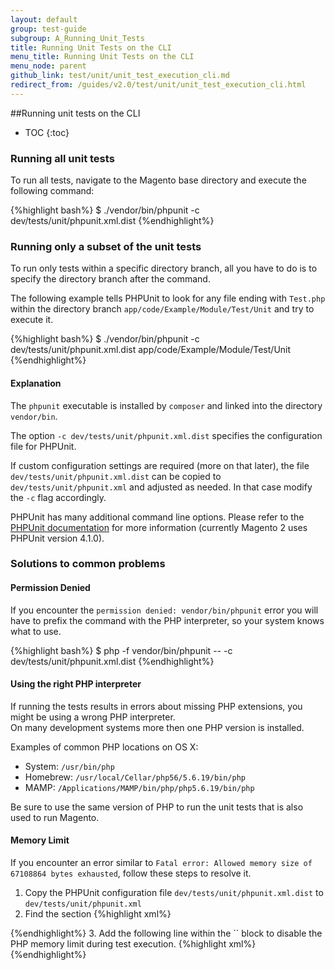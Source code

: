 ```yaml
---
layout: default
group: test-guide
subgroup: A_Running_Unit_Tests
title: Running Unit Tests on the CLI
menu_title: Running Unit Tests on the CLI
menu_node: parent
github_link: test/unit/unit_test_execution_cli.md
redirect_from: /guides/v2.0/test/unit/unit_test_execution_cli.html
---
```


##Running unit tests on the CLI

* TOC
{:toc}

### Running all unit tests

To run all tests, navigate to the Magento base directory and execute the following command:

{%highlight bash%}
$ ./vendor/bin/phpunit -c dev/tests/unit/phpunit.xml.dist
{%endhighlight%}

### Running only a subset of the unit tests

To run only tests within a specific directory branch, all you have to do is to specify the directory branch after the command.

The following example tells PHPUnit to look for any file ending with `Test.php` within the directory branch `app/code/Example/Module/Test/Unit` and try to execute it.

{%highlight bash%}
$ ./vendor/bin/phpunit -c dev/tests/unit/phpunit.xml.dist app/code/Example/Module/Test/Unit
{%endhighlight%}

#### Explanation

The `phpunit` executable is installed by `composer` and linked into the directory `vendor/bin`.  

The option `-c dev/tests/unit/phpunit.xml.dist` specifies the configuration file for PHPUnit.  

If custom configuration settings are required (more on that later), the file `dev/tests/unit/phpunit.xml.dist` can be copied to `dev/tests/unit/phpunit.xml` and adjusted as needed. In that case modify the `-c` flag accordingly.  

PHPUnit has many additional command line options. Please refer to the [PHPUnit documentation](https://phpunit.de/manual/4.1/en/textui.html#textui.clioptions) for more information (currently Magento 2 uses PHPUnit version 4.1.0).

### Solutions to common problems

#### Permission Denied

If you encounter the `permission denied: vendor/bin/phpunit` error you will have to prefix the command with the PHP interpreter, so your system knows what to use.  

{%highlight bash%}
$ php -f vendor/bin/phpunit -- -c dev/tests/unit/phpunit.xml.dist
{%endhighlight%}

#### Using the right PHP interpreter

If running the tests results in errors about missing PHP extensions, you might be using a wrong PHP interpreter.  
On many development systems more then one PHP version is installed.

Examples of common PHP locations on OS X:

* System: `/usr/bin/php`
* Homebrew: `/usr/local/Cellar/php56/5.6.19/bin/php`
* MAMP: `/Applications/MAMP/bin/php/php5.6.19/bin/php`

Be sure to use the same version of PHP to run the unit tests that is also used to run Magento.

#### Memory Limit

If you encounter an error similar to `Fatal error: Allowed memory size of 67108864 bytes exhausted`, follow these steps to resolve it.

1. Copy the PHPUnit configuration file `dev/tests/unit/phpunit.xml.dist` to `dev/tests/unit/phpunit.xml`
2. Find the section
   {%highlight xml%}
<php>
    <ini name="date.timezone" value="America/Los_Angeles"/>
    <ini name="xdebug.max_nesting_level" value="200"/>
</php>
    {%endhighlight%}
3. Add the following line within the `<php>` block to disable the PHP memory limit during test execution.
   {%highlight xml%}
    <ini name="memory_limit" value="-1"/>
    {%endhighlight%}

